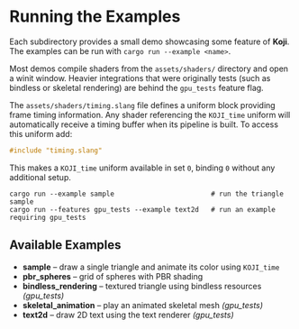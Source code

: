 # Running the Examples

Each subdirectory provides a small demo showcasing some feature of **Koji**. The
examples can be run with `cargo run --example <name>`.

Most demos compile shaders from the `assets/shaders/` directory and open a winit
window. Heavier integrations that were originally tests (such as bindless or
skeletal rendering) are behind the `gpu_tests` feature flag.

The `assets/shaders/timing.slang` file defines a uniform block providing frame
timing information. Any shader referencing the `KOJI_time` uniform will
automatically receive a timing buffer when its pipeline is built.
To access this uniform add:

```glsl
#include "timing.slang"
```

This makes a `KOJI_time` uniform available in set `0`, binding `0` without any
additional setup.

```
cargo run --example sample                        # run the triangle sample
cargo run --features gpu_tests --example text2d   # run an example requiring gpu_tests
```

## Available Examples

- **sample** – draw a single triangle and animate its color using `KOJI_time`
- **pbr_spheres** – grid of spheres with PBR shading
- **bindless_rendering** – textured triangle using bindless resources *(gpu_tests)*
- **skeletal_animation** – play an animated skeletal mesh *(gpu_tests)*
- **text2d** – draw 2D text using the text renderer *(gpu_tests)*
